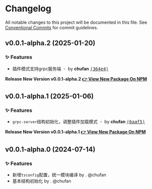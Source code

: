 # Changelog

All notable changes to this project will be documented in this file.
See [Conventional Commits](https://conventionalcommits.org) for commit guidelines.

## v0.0.1-alpha.2 (2025-01-20)

### ✨ Features

- 插件模式支持grpc服务端 &nbsp;-&nbsp; by **chufan** [<samp>(364e4)</samp>](https://github.com/142vip/core-x/commit/364e451)

**Release New Version v0.0.1-alpha.2 [👉 View New Package On NPM](https://www.npmjs.com/package/@142vip/egg-grpc-server)**

## v0.0.1-alpha.1 (2025-01-06)

### ✨ Features

- `grpc-server`结构初始化，调整插件加载模式 &nbsp;-&nbsp; by **chufan** [<samp>(6aaf5)</samp>](https://github.com/142vip/core-x/commit/6aaf579)

**Release New Version v0.0.1-alpha.1 [👉 View New Package On NPM](https://www.npmjs.com/package/@142vip/egg-grpc-server)**

## v0.0.1-alpha.0 (2024-07-14)

### ✨ Features

- 新增`tsconfig`配置，统一模块编译 by . @chufan
- 基本结构初始化  by . @chufan
